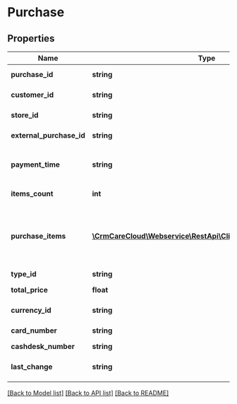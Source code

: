 # Purchase

## Properties
Name | Type | Description | Notes
------------ | ------------- | ------------- | -------------
**purchase_id** | **string** | The unique id of the purchase | [optional] 
**customer_id** | **string** | The unique id of the customer. | 
**store_id** | **string** | The unique id of the store in CareCloud | 
**external_purchase_id** | **string** | The external unique id of the purchase | 
**payment_time** | **string** | Date and time of the purchase payment *(YYYY-MM-DD HH:MM:SS)* | 
**items_count** | **int** | Count of the purchase items | 
**purchase_items** | [**\CrmCareCloud\Webservice\RestApi\Client\Model\PurchaseItem[]**](PurchaseItem.md) | List of all items of the purchase. Data is returned if query parameter purchase_items_extension has value true in the query string of the request. | [optional] 
**type_id** | **string** | Purchase type | 
**total_price** | **float** | Total price of the purchase | 
**currency_id** | **string** | The unique id of the currency | 
**card_number** | **string** | Purchasing customer card number | [optional] 
**cashdesk_number** | **string** | Number of the cashdesk | 
**last_change** | **string** | Date and time of the last change *(YYYY-MM-DD HH:MM:SS)* | [optional] 

[[Back to Model list]](../../README.md#documentation-for-models) [[Back to API list]](../../README.md#documentation-for-api-endpoints) [[Back to README]](../../README.md)

